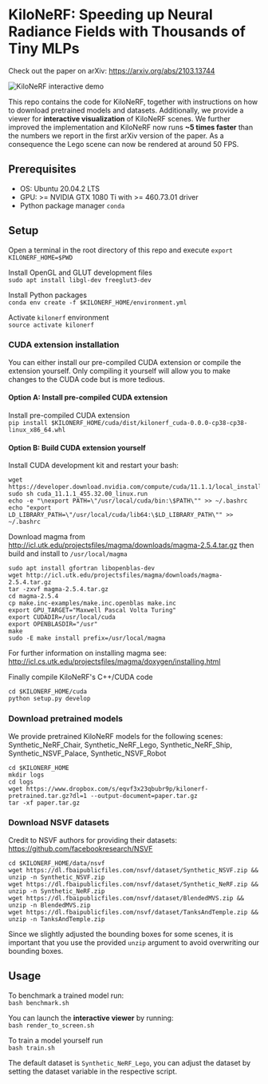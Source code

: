 
# KiloNeRF: Speeding up Neural Radiance Fields with Thousands of Tiny MLPs

Check out the paper on arXiv: https://arxiv.org/abs/2103.13744

![KiloNeRF interactive demo](interactive-viewer.gif)

This repo contains the code for KiloNeRF, together with instructions on how to download pretrained models and datasets.
Additionally, we provide a viewer for **interactive visualization** of KiloNeRF scenes. We further improved the implementation and KiloNeRF now runs **~5 times faster** than the numbers we report in the first arXiv version of the paper. As a consequence the Lego scene can now be rendered at around 50 FPS.

## Prerequisites
* OS: Ubuntu 20.04.2 LTS
* GPU: >= NVIDIA GTX 1080 Ti with >= 460.73.01 driver
* Python package manager `conda`

## Setup

Open a terminal in the root directory of this repo and execute 
`export KILONERF_HOME=$PWD`

Install OpenGL and GLUT development files  
```sudo apt install libgl-dev freeglut3-dev```

Install Python packages  
```conda env create -f $KILONERF_HOME/environment.yml```

Activate `kilonerf` environment  
```source activate kilonerf```

### CUDA extension installation
You can either install our pre-compiled CUDA extension or compile the extension
yourself. Only compiling it yourself will allow you to make changes to
the CUDA code but is more tedious.

#### Option A: Install pre-compiled CUDA extension 

Install pre-compiled CUDA extension  
```pip install $KILONERF_HOME/cuda/dist/kilonerf_cuda-0.0.0-cp38-cp38-linux_x86_64.whl```

#### Option B: Build CUDA extension yourself
Install CUDA development kit and restart your bash:  
```
wget https://developer.download.nvidia.com/compute/cuda/11.1.1/local_installers/cuda_11.1.1_455.32.00_linux.run
sudo sh cuda_11.1.1_455.32.00_linux.run
echo -e "\nexport PATH=\"/usr/local/cuda/bin:\$PATH\"" >> ~/.bashrc
echo "export LD_LIBRARY_PATH=\"/usr/local/cuda/lib64:\$LD_LIBRARY_PATH\"" >> ~/.bashrc
```

Download magma from http://icl.utk.edu/projectsfiles/magma/downloads/magma-2.5.4.tar.gz then build and install to  `/usr/local/magma`
```
sudo apt install gfortran libopenblas-dev
wget http://icl.utk.edu/projectsfiles/magma/downloads/magma-2.5.4.tar.gz
tar -zxvf magma-2.5.4.tar.gz
cd magma-2.5.4
cp make.inc-examples/make.inc.openblas make.inc
export GPU_TARGET="Maxwell Pascal Volta Turing"
export CUDADIR=/usr/local/cuda
export OPENBLASDIR="/usr"
make
sudo -E make install prefix=/usr/local/magma
```
For further information on installing magma see: http://icl.cs.utk.edu/projectsfiles/magma/doxygen/installing.html

Finally compile KiloNeRF's C++/CUDA code 
```
cd $KILONERF_HOME/cuda
python setup.py develop
```

### Download pretrained models
We provide pretrained KiloNeRF models for the following scenes: Synthetic_NeRF_Chair, Synthetic_NeRF_Lego, Synthetic_NeRF_Ship, Synthetic_NSVF_Palace, Synthetic_NSVF_Robot
```
cd $KILONERF_HOME
mkdir logs
cd logs
wget https://www.dropbox.com/s/eqvf3x23qbubr9p/kilonerf-pretrained.tar.gz?dl=1 --output-document=paper.tar.gz
tar -xf paper.tar.gz
```

### Download NSVF datasets
Credit to NSVF authors for providing their datasets: https://github.com/facebookresearch/NSVF

```
cd $KILONERF_HOME/data/nsvf
wget https://dl.fbaipublicfiles.com/nsvf/dataset/Synthetic_NSVF.zip && unzip -n Synthetic_NSVF.zip
wget https://dl.fbaipublicfiles.com/nsvf/dataset/Synthetic_NeRF.zip && unzip -n Synthetic_NeRF.zip
wget https://dl.fbaipublicfiles.com/nsvf/dataset/BlendedMVS.zip && unzip -n BlendedMVS.zip
wget https://dl.fbaipublicfiles.com/nsvf/dataset/TanksAndTemple.zip && unzip -n TanksAndTemple.zip
```
Since we slightly adjusted the bounding boxes for some scenes, it is important that you
use the provided `unzip` argument to avoid overwriting our bounding boxes.

## Usage

To benchmark a trained model run:  
`bash benchmark.sh`

You can launch the **interactive viewer** by running:  
`bash render_to_screen.sh`

To train a model yourself run  
`bash train.sh`

The default dataset is `Synthetic_NeRF_Lego`, you can adjust the dataset by
setting the dataset variable in the respective script.
